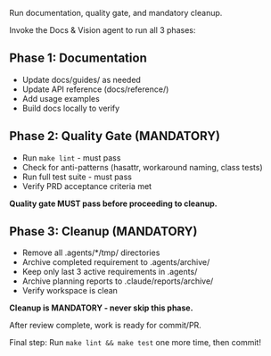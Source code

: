 Run documentation, quality gate, and mandatory cleanup.

Invoke the Docs & Vision agent to run all 3 phases:

## Phase 1: Documentation
- Update docs/guides/ as needed
- Update API reference (docs/reference/)
- Add usage examples
- Build docs locally to verify

## Phase 2: Quality Gate (MANDATORY)
- Run `make lint` - must pass
- Check for anti-patterns (hasattr, workaround naming, class tests)
- Run full test suite - must pass
- Verify PRD acceptance criteria met

**Quality gate MUST pass before proceeding to cleanup.**

## Phase 3: Cleanup (MANDATORY)
- Remove all .agents/*/tmp/ directories
- Archive completed requirement to .agents/archive/
- Keep only last 3 active requirements in .agents/
- Archive planning reports to .claude/reports/archive/
- Verify workspace is clean

**Cleanup is MANDATORY - never skip this phase.**

After review complete, work is ready for commit/PR.

Final step: Run `make lint && make test` one more time, then commit!
